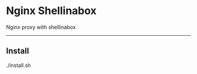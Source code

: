 Nginx Shellinabox
===================

Nginx proxy with shellinabox

----------


Install
-------------


./install.sh
